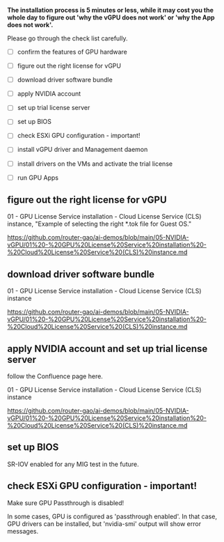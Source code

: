 **The installation process is 5 minutes or less, while it may cost you the whole day to figure out 'why the vGPU does not work' or 'why the App does not work'.**

Please go through the check list carefully. 

- [ ] confirm the features of GPU hardware

- [ ] figure out the right license for vGPU
- [ ] download driver software bundle
- [ ] apply NVIDIA account
- [ ] set up trial license server
- [ ] set up BIOS
- [ ] check ESXi GPU configuration - important!
- [ ] install vGPU driver and Management daemon
- [ ] install drivers on the VMs and activate the trial license
- [ ] run GPU Apps

## figure out the right license for vGPU

01 - GPU License Service installation - Cloud License Service (CLS) instance, "Example of selecting the right *.tok file for Guest OS."

https://github.com/router-gao/ai-demos/blob/main/05-NVIDIA-vGPU/01%20-%20GPU%20License%20Service%20installation%20-%20Cloud%20License%20Service%20(CLS)%20instance.md

## download driver software bundle

01 - GPU License Service installation - Cloud License Service (CLS) instance

https://github.com/router-gao/ai-demos/blob/main/05-NVIDIA-vGPU/01%20-%20GPU%20License%20Service%20installation%20-%20Cloud%20License%20Service%20(CLS)%20instance.md

## apply NVIDIA account and set up trial license server

follow the Confluence page here.

01 - GPU License Service installation - Cloud License Service (CLS) instance

https://github.com/router-gao/ai-demos/blob/main/05-NVIDIA-vGPU/01%20-%20GPU%20License%20Service%20installation%20-%20Cloud%20License%20Service%20(CLS)%20instance.md

## set up BIOS

SR-IOV enabled for any MIG test in the future.

## check ESXi GPU configuration - important!

Make sure GPU Passthrough is disabled!

In some cases, GPU is configured as 'passthrough enabled'. In that case, GPU drivers can be installed, but 'nvidia-smi' output will show error messages.

